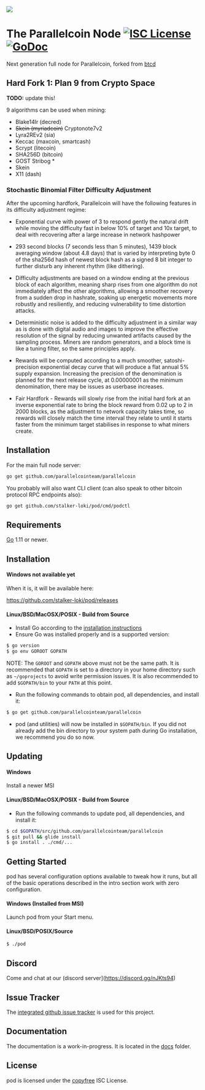 ![](https://gitlab.com/parallelcoin/node/raw/master/assets/logo.png)

# The Parallelcoin Node [![ISC License](http://img.shields.io/badge/license-ISC-blue.svg)](http://copyfree.org) [![GoDoc](https://img.shields.io/badge/godoc-reference-blue.svg)](http://godoc.org/github.com/stalker-loki/pod/node)

Next generation full node for Parallelcoin, forked from [btcd](https://github.com/btcsuite/btcd)

## Hard Fork 1: Plan 9 from Crypto Space

**TODO:** update this!

9 algorithms can be used when mining:

- Blake14lr (decred)
- ~~Skein (myriadcoin)~~ Cryptonote7v2
- Lyra2REv2 (sia)
- Keccac (maxcoin, smartcash)
- Scrypt (litecoin)
- SHA256D (bitcoin)
- GOST Stribog \*
- Skein
- X11 (dash)

### Stochastic Binomial Filter Difficulty Adjustment

After the upcoming hardfork, Parallelcoin will have the following features in its difficulty adjustment regime:

- Exponential curve with power of 3 to respond gently the natural drift while moving the difficulty fast in below 10% of target and 10x target, to deal with recovering after a large increase in network hashpower

- 293 second blocks (7 seconds less than 5 minutes), 1439 block averaging window (about 4.8 days) that is varied by interpreting byte 0 of the sha256d hash of newest block hash as a signed 8 bit integer to further disturb any inherent rhythm (like dithering).

- Difficulty adjustments are based on a window ending at the previous block of each algorithm, meaning sharp rises from one algorithm do not immediately affect the other algorithms, allowing a smoother recovery from a sudden drop in hashrate, soaking up energetic movements more robustly and resiliently, and reducing vulnerability to time distortion attacks.

- Deterministic noise is added to the difficulty adjustment in a similar way as is done with digital audio and images to improve the effective resolution of the signal by reducing unwanted artifacts caused by the sampling process. Miners are random generators, and a block time is like a tuning filter, so the same principles apply.

- Rewards will be computed according to a much smoother, satoshi-precision exponential decay curve that will produce a flat annual 5% supply expansion. Increasing the precision of the denomination is planned for the next release cycle, at 0.00000001 as the minimum denomination, there may be issues as userbase increases.

- Fair Hardfork - Rewards will slowly rise from the initial hard fork at an inverse exponential rate to bring the block reward from 0.02 up to 2 in 2000 blocks, as the adjustment to network capacity takes time, so rewards will closely match the time interval they relate to until it starts faster from the minimum target stabilises in response to what miners create.

## Installation

For the main full node server:

```bash
go get github.com/parallelcointeam/parallelcoin
```

You probably will also want CLI client (can also speak to other bitcoin protocol RPC endpoints also):

```bash
go get github.com/stalker-loki/pod/cmd/podctl
```

## Requirements

[Go](http://golang.org) 1.11 or newer.

## Installation

#### Windows not available yet

When it is, it will be available here:

https://github.com/stalker-loki/pod/releases

#### Linux/BSD/MacOSX/POSIX - Build from Source

- Install Go according to the [installation instructions](http://golang.org/doc/install)
- Ensure Go was installed properly and is a supported version:

```bash
$ go version
$ go env GOROOT GOPATH
```

NOTE: The `GOROOT` and `GOPATH` above must not be the same path. It is recommended that `GOPATH` is set to a directory in your home directory such as `~/goprojects` to avoid write permission issues. It is also recommended to add `$GOPATH/bin` to your `PATH` at this point.

- Run the following commands to obtain pod, all dependencies, and install it:

```bash
$ go get github.com/parallelcointeam/parallelcoin
```

- pod (and utilities) will now be installed in `$GOPATH/bin`. If you did
  not already add the bin directory to your system path during Go installation,
  we recommend you do so now.

## Updating

#### Windows

Install a newer MSI

#### Linux/BSD/MacOSX/POSIX - Build from Source

- Run the following commands to update pod, all dependencies, and install it:

```bash
$ cd $GOPATH/src/github.com/parallelcointeam/parallelcoin
$ git pull && glide install
$ go install . ./cmd/...
```

## Getting Started

pod has several configuration options available to tweak how it runs, but all of the basic operations described in the intro section work with zero configuration.

#### Windows (Installed from MSI)

Launch pod from your Start menu.

#### Linux/BSD/POSIX/Source

```bash
$ ./pod
```

## Discord

Come and chat at our (discord server](https://discord.gg/nJKts94)

## Issue Tracker

The [integrated github issue tracker](https://github.com/stalker-loki/pod/issues)
is used for this project.

## Documentation

The documentation is a work-in-progress. It is located in the [docs](https://github.com/stalker-loki/pod/tree/master/docs) folder.

## License

pod is licensed under the [copyfree](http://copyfree.org) ISC License.
